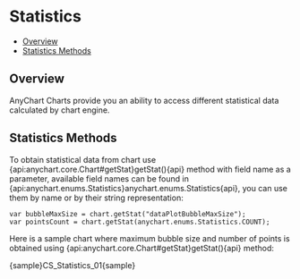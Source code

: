 Statistics
==========

* [Overview](#overview)
* [Statistics Methods](#statistics_methods)

## Overview 

AnyChart Charts provide you an ability to access different statistical data calculated by chart engine.

## Statistics Methods

To obtain statistical data from chart use {api:anychart.core.Chart#getStat}getStat(){api} method with field name as a parameter, available field names can be found in {api:anychart.enums.Statistics}anychart.enums.Statistics{api}, you can use them by name or by their string representation:

```
var bubbleMaxSize = chart.getStat("dataPlotBubbleMaxSize");
var pointsCount = chart.getStat(anychart.enums.Statistics.COUNT);
```

Here is a sample chart where maximum bubble size and number of points is obtained using {api:anychart.core.Chart#getStat}getStat(){api} method:

{sample}CS\_Statistics\_01{sample}
